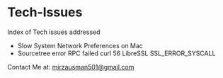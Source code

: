 # Tech-Issues

Index of Tech issues addressed

- Slow System Network Preferences on Mac
- Sourcetree error RPC failed curl 56 LibreSSL SSL_ERROR_SYSCALL







Contact Me at:
mirzausman501@gmail.com
